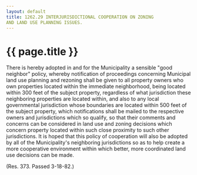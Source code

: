 ```yaml
---
layout: default 
title: 1262.29 INTERJURISDICTIONAL COOPERATION ON ZONING
AND LAND USE PLANNING ISSUES.
---
```


{{ page.title }}
================

There is hereby adopted in and for the Municipality a sensible "good
neighbor" policy, whereby notification of proceedings concerning
Municipal land use planning and rezoning shall be given to all property
owners who own properties located within the immediate neighborhood,
being located within 300 feet of the subject property, regardless of
what jurisdiction these neighboring properties are located within, and
also to any local governmental jurisdiction whose boundaries are located
within 500 feet of the subject property, which notifications shall be
mailed to the respective owners and jurisdictions which so qualify, so
that their comments and concerns can be considered in land use and
zoning decisions which concern property located within such close
proximity to such other jurisdictions. It is hoped that this policy of
cooperation will also be adopted by all of the Municipality's
neighboring jurisdictions so as to help create a more cooperative
environment within which better, more coordinated land use decisions can
be made.

(Res. 373. Passed 3-18-82.)

